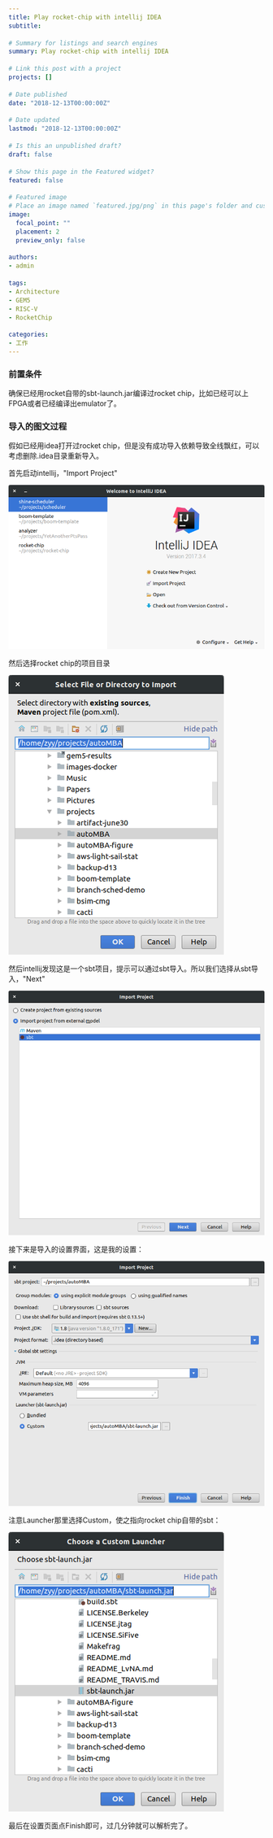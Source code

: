 ```yaml
---
title: Play rocket-chip with intellij IDEA
subtitle: 

# Summary for listings and search engines
summary: Play rocket-chip with intellij IDEA

# Link this post with a project
projects: []

# Date published
date: "2018-12-13T00:00:00Z"

# Date updated
lastmod: "2018-12-13T00:00:00Z"

# Is this an unpublished draft?
draft: false

# Show this page in the Featured widget?
featured: false

# Featured image
# Place an image named `featured.jpg/png` in this page's folder and customize its options here.
image:
  focal_point: ""
  placement: 2
  preview_only: false

authors:
- admin

tags:
- Architecture
- GEM5
- RISC-V
- RocketChip

categories:
- 工作
---
```


### 前置条件

确保已经用rocket自带的sbt-launch.jar编译过rocket chip，比如已经可以上FPGA或者已经编译出emulator了。

### 导入的图文过程

假如已经用idea打开过rocket chip，但是没有成功导入依赖导致全线飘红，可以考虑删除.idea目录重新导入。

首先启动intellij，"Import Project"

![启动界面](launch.png)

然后选择rocket chip的项目目录

![选择项目目录](choose-dir.png)

然后intellij发现这是一个sbt项目，提示可以通过sbt导入。所以我们选择从sbt导入，"Next"

![从sbt导入](import-from-sbt.png)

接下来是导入的设置界面，这是我的设置：

![导入设置](settings.png)

注意Launcher那里选择Custom，使之指向rocket chip自带的sbt：

![选择rocket-chip自带的sbt启动器](choose-jar.png)

最后在设置页面点Finish即可，过几分钟就可以解析完了。
